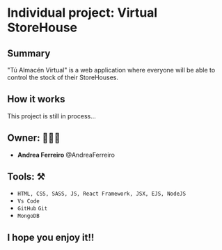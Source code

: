 # Individual project: Virtual StoreHouse

## Summary
"Tú Almacén Virtual" is a web application where everyone will be able to control the stock of their StoreHouses.

## How it works
This project is still in process...

## Owner: 👩🏻‍💻

- **Andrea Ferreiro** @AndreaFerreiro

## Tools: ⚒️

- `HTML, CSS, SASS, JS, React Framework, JSX, EJS, NodeJS `
- `Vs Code`
- `GitHub` `Git`
- `MongoDB` 

## I hope you enjoy it!!
